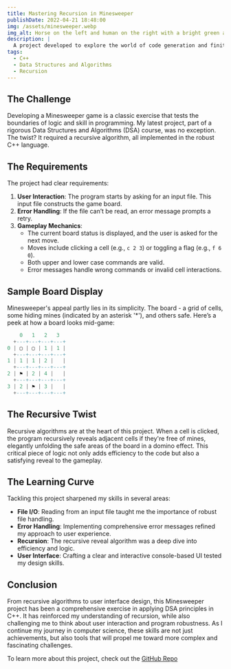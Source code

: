 ```yaml
---
title: Mastering Recursion in Minesweeper
publishDate: 2022-04-21 18:48:00
img: /assets/minesweeper.webp
img_alt: Horse on the left and human on the right with a bright green and blue background. Text in the front that asks, horse or human?
description: |
  A project developed to explore the world of code generation and finite state automata.
tags:
  - C++
  - Data Structures and Algorithms
  - Recursion
---
```


## The Challenge

Developing a Minesweeper game is a classic exercise that tests the boundaries of logic and skill in programming. My latest project, part of a rigorous Data Structures and Algorithms (DSA) course, was no exception. The twist? It required a recursive algorithm, all implemented in the robust C++ language.

## The Requirements

The project had clear requirements:

1. **User Interaction**: The program starts by asking for an input file. This input file constructs the game board.
2. **Error Handling**: If the file can’t be read, an error message prompts a retry.
3. **Gameplay Mechanics**:
    - The current board status is displayed, and the user is asked for the next move.
    - Moves include clicking a cell (e.g., `c 2 3`) or toggling a flag (e.g., `f 6 0`).
    - Both upper and lower case commands are valid.
    - Error messages handle wrong commands or invalid cell interactions.

## Sample Board Display

Minesweeper's appeal partly lies in its simplicity. The board - a grid of cells, some hiding mines (indicated by an asterisk '*'), and others safe. Here’s a peek at how a board looks mid-game:

```lua
    0   1   2   3
  +---+---+---+---+
0 | ▢ | ▢ | 1 | 1 |
  +---+---+---+---+
1 | 1 | 1 | 2 |   |
  +---+---+---+---+
2 | ⚑ | 2 | 4 |   |
  +---+---+---+---+
3 | 2 | ⚑ | 3 |   |
  +---+---+---+---+
```

## The Recursive Twist

Recursive algorithms are at the heart of this project. When a cell is clicked, the program recursively reveals adjacent cells if they're free of mines, elegantly unfolding the safe areas of the board in a domino effect. This critical piece of logic not only adds efficiency to the code but also a satisfying reveal to the gameplay.

## The Learning Curve

Tackling this project sharpened my skills in several areas:

- **File I/O**: Reading from an input file taught me the importance of robust file handling.
- **Error Handling**: Implementing comprehensive error messages refined my approach to user experience.
- **Recursion**: The recursive reveal algorithm was a deep dive into efficiency and logic.
- **User Interface**: Crafting a clear and interactive console-based UI tested my design skills.

## Conclusion

From recursive algorithms to user interface design, this Minesweeper project has been a comprehensive exercise in applying DSA principles in C++. It has reinforced my understanding of recursion, while also challenging me to think about user interaction and program robustness. As I continue my journey in computer science, these skills are not just achievements, but also tools that will propel me toward more complex and fascinating challenges.

To learn more about this project, check out the <a href="https://github.com/David-Huson/Minesweeper">GitHub Repo</a>
